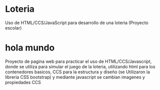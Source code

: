 # Loteria
Uso de HTML/CCS/JavaScript para desarrollo de una loteria (Proyecto escolar)
<h1>hola mundo</h1>
Proyecto de pagina web para practicar el uso de HTML/CCS/Javascript, donde se utiliza para simular el juego de la loteria, utilizando html para los contenedores basicos, CCS para la estructura y diseño (se Utilizaron la libreria CSS bootstrap) y mediante javascript se cambian imagenes y propiedades CCS
